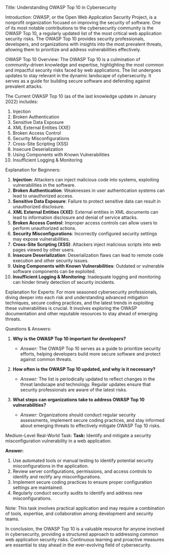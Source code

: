 Title: Understanding OWASP Top 10 in Cybersecurity

Introduction:
OWASP, or the Open Web Application Security Project, is a nonprofit organization focused on improving the security of software. One of its most notable contributions to the cybersecurity community is the OWASP Top 10, a regularly updated list of the most critical web application security risks. The OWASP Top 10 provides security professionals, developers, and organizations with insights into the most prevalent threats, allowing them to prioritize and address vulnerabilities effectively.

OWASP Top 10 Overview:
The OWASP Top 10 is a culmination of community-driven knowledge and expertise, highlighting the most common and impactful security risks faced by web applications. The list undergoes updates to stay relevant in the dynamic landscape of cybersecurity. It serves as a guide for building secure software and defending against prevalent attacks.

The Current OWASP Top 10 (as of the last knowledge update in January 2022) includes:

1. Injection
2. Broken Authentication
3. Sensitive Data Exposure
4. XML External Entities (XXE)
5. Broken Access Control
6. Security Misconfigurations
7. Cross-Site Scripting (XSS)
8. Insecure Deserialization
9. Using Components with Known Vulnerabilities
10. Insufficient Logging & Monitoring

Explanation for Beginners:
1. **Injection**: Attackers can inject malicious code into systems, exploiting vulnerabilities in the software.
2. **Broken Authentication**: Weaknesses in user authentication systems can lead to unauthorized access.
3. **Sensitive Data Exposure**: Failure to protect sensitive data can result in unauthorized disclosure.
4. **XML External Entities (XXE)**: External entities in XML documents can lead to information disclosure and denial of service attacks.
5. **Broken Access Control**: Improper access controls can allow users to perform unauthorized actions.
6. **Security Misconfigurations**: Incorrectly configured security settings may expose vulnerabilities.
7. **Cross-Site Scripting (XSS)**: Attackers inject malicious scripts into web pages viewed by other users.
8. **Insecure Deserialization**: Deserialization flaws can lead to remote code execution and other security issues.
9. **Using Components with Known Vulnerabilities**: Outdated or vulnerable software components can be exploited.
10. **Insufficient Logging & Monitoring**: Inadequate logging and monitoring can hinder timely detection of security incidents.

Explanation for Experts:
For more seasoned cybersecurity professionals, diving deeper into each risk and understanding advanced mitigation techniques, secure coding practices, and the latest trends in exploiting these vulnerabilities is crucial. It involves exploring the OWASP documentation and other reputable resources to stay ahead of emerging threats.

Questions & Answers:
1. **Why is the OWASP Top 10 important for developers?**
   - *Answer:* The OWASP Top 10 serves as a guide to prioritize security efforts, helping developers build more secure software and protect against common threats.

2. **How often is the OWASP Top 10 updated, and why is it necessary?**
   - *Answer:* The list is periodically updated to reflect changes in the threat landscape and technology. Regular updates ensure that security professionals are aware of the latest risks.

3. **What steps can organizations take to address OWASP Top 10 vulnerabilities?**
   - *Answer:* Organizations should conduct regular security assessments, implement secure coding practices, and stay informed about emerging threats to effectively mitigate OWASP Top 10 risks.

Medium-Level Real-World Task:
**Task:** Identify and mitigate a security misconfiguration vulnerability in a web application.

**Answer:**
1. Use automated tools or manual testing to identify potential security misconfigurations in the application.
2. Review server configurations, permissions, and access controls to identify and rectify any misconfigurations.
3. Implement secure coding practices to ensure proper configuration settings are maintained.
4. Regularly conduct security audits to identify and address new misconfigurations.

Note: This task involves practical application and may require a combination of tools, expertise, and collaboration among development and security teams.

In conclusion, the OWASP Top 10 is a valuable resource for anyone involved in cybersecurity, providing a structured approach to addressing common web application security risks. Continuous learning and proactive measures are essential to stay ahead in the ever-evolving field of cybersecurity.
